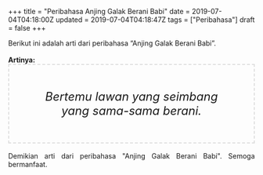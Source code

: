 +++
title = "Peribahasa Anjing Galak Berani Babi"
date = 2019-07-04T04:18:00Z
updated = 2019-07-04T04:18:47Z
tags = ["Peribahasa"]
draft = false
+++

<div dir="ltr" style="text-align: left;" trbidi="on"><div style="text-align: justify;">Berikut ini adalah arti dari peribahasa “Anjing Galak Berani Babi”.</div><br /><div style="text-align: justify;"><b>Artinya:</b></div><div style="border: 2px dashed #ddd; font-size: 24px; height: auto; margin: 0 auto; padding: 50px; text-align: center; width: auto;"><i>Bertemu lawan yang seimbang yang sama-sama berani.</i></div><div style="text-align: justify;"><br /></div><div style="text-align: justify;">Demikian arti dari peribahasa "Anjing Galak Berani Babi". Semoga bermanfaat.</div></div>
